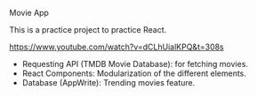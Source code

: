 Movie App 

This is a practice project to practice React. 

https://www.youtube.com/watch?v=dCLhUialKPQ&t=308s

- Requesting API (TMDB Movie Database): for fetching movies.
- React Components: Modularization of the different elements.
- Database (AppWrite): Trending movies feature.
